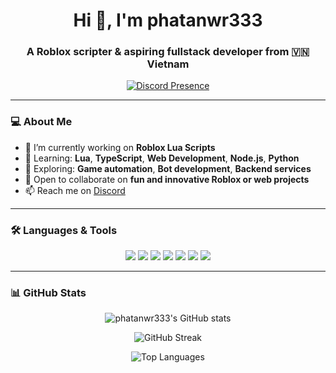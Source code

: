 <h1 align="center">Hi 👋, I'm phatanwr333</h1>
<h3 align="center">A Roblox scripter & aspiring fullstack developer from 🇻🇳 Vietnam</h3>

<p align="center">
  <a href="https://discord.com/users/1139063942119960616">
    <img src="https://lanyard-profile-readme.vercel.app/api/1139063942119960616" alt="Discord Presence" />
  </a>
</p>

---

### 💻 About Me

- 🔭 I’m currently working on **Roblox Lua Scripts**  
- 🌱 Learning: **Lua**, **TypeScript**, **Web Development**, **Node.js**, **Python**
- 🧠 Exploring: **Game automation**, **Bot development**, **Backend services**
- 🤝 Open to collaborate on **fun and innovative Roblox or web projects**
- 📫 Reach me on [Discord](https://discord.com/users/1139063942119960616)

---

### 🛠️ Languages & Tools

<p align="center">
  <img src="https://img.shields.io/badge/Lua-2C2D72?style=for-the-badge&logo=lua&logoColor=white" />
  <img src="https://img.shields.io/badge/Node.js-339933?style=for-the-badge&logo=nodedotjs&logoColor=white" />
  <img src="https://img.shields.io/badge/Python-3776AB?style=for-the-badge&logo=python&logoColor=white" />
  <img src="https://img.shields.io/badge/TypeScript-007ACC?style=for-the-badge&logo=typescript&logoColor=white" />
  <img src="https://img.shields.io/badge/JavaScript-F7DF1E?style=for-the-badge&logo=javascript&logoColor=black" />
  <img src="https://img.shields.io/badge/HTML5-E34F26?style=for-the-badge&logo=html5&logoColor=white" />
  <img src="https://img.shields.io/badge/CSS3-1572B6?style=for-the-badge&logo=css3&logoColor=white" />
</p>

---

### 📊 GitHub Stats

<p align="center">
  <img src="https://github-readme-stats.vercel.app/api?username=phatanwr333&show_icons=true&theme=radical" alt="phatanwr333's GitHub stats" />
</p>

<p align="center">
  <img src="https://github-readme-streak-stats.herokuapp.com/?user=phatanwr333&theme=radical" alt="GitHub Streak" />
</p>

<p align="center">
  <img src="https://github-readme-stats.vercel.app/api/top-langs/?username=phatanwr333&layout=compact&theme=radical" alt="Top Languages" />
</p>
